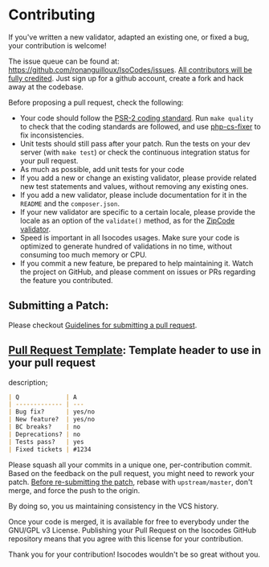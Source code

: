 # Contributing

If you've written a new validator, adapted an existing one, or fixed a bug, your contribution is welcome!

The issue queue can be found at: https://github.com/ronanguilloux/IsoCodes/issues.
[All contributors will be fully credited][6]. Just sign up for a github account, create a fork and hack away at the codebase.

Before proposing a pull request, check the following:

* Your code should follow the [PSR-2 coding standard][0]. Run `make quality` to check that the coding standards are followed, and use [php-cs-fixer][1] to fix inconsistencies.
* Unit tests should still pass after your patch. Run the tests on your dev server (with `make test`) or check the continuous integration status for your pull request.
* As much as possible, add unit tests for your code
* If you add a new or change an existing validator, please provide related new test statements and values, without removing any existing ones.
* If you add a new validator, please include documentation for it in the `README` and the `composer.json`.
* If your new validator are specific to a certain locale, please provide the locale as an option of the `validate()` method, as for the [ZipCode validator][2].
* Speed is important in all Isocodes usages. Make sure your code is optimized to generate hundred of validations in no time, without consuming too much memory or CPU.
* If you commit a new feature, be prepared to help maintaining it. Watch the project on GitHub, and please comment on issues or PRs regarding the feature you contributed.

## Submitting a Patch:

Please checkout [Guidelines for submitting a pull request][3].


## [Pull Request Template][4]: Template header to use in your pull request
  description;

```markdown
| Q             | A
| ------------- | ---
| Bug fix?      | yes/no
| New feature?  | yes/no
| BC breaks?    | no
| Deprecations? | no
| Tests pass?   | yes
| Fixed tickets | #1234
```

Please squash all your commits in a unique one, per-contribution commit.
Based on the feedback on the pull request, you might need to rework your patch.
[Before re-submitting the patch][5], rebase with `upstream/master`, don't merge, and force the push to the origin.

By doing so, you us maintaining consistency in the VCS history.

Once your code is merged, it is available for free to everybody under the GNU/GPL v3 License. Publishing your Pull Request on the Isocodes GitHub repository means that you agree with this license for your contribution.

Thank you for your contribution! Isocodes wouldn't be so great without you.

[0]: https://github.com/php-fig/fig-standards/blob/master/accepted/PSR-2-coding-style-guide.md
[1]: https://github.com/FriendsOfPHP/PHP-CS-Fixer
[2]: https://github.com/ronanguilloux/IsoCodes/blob/master/src/IsoCodes/ZipCode.php
[3]: https://symfony.com/doc/current/contributing/code/patches.html#check-list
[4]: https://symfony.com/doc/current/contributing/code/patches.html#make-a-pull-request
[5]: https://symfony.com/doc/current/contributing/code/patches.html#rework-your-patch
[6]: https://github.com/ronanguilloux/IsoCodes/graphs/contributors